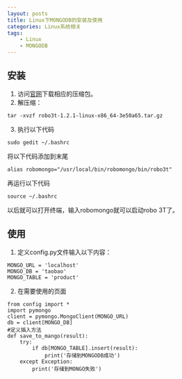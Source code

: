 ```yaml
---
layout: posts
title: Linux下MONGODB的安装及使用
categories: Linux系统相关
tags: 
    - Linux
    - MONGODB
---
```

## 安装
1. 访问[官网](https://robomongo.org/download)下载相应的压缩包。
2. 解压缩：
```
tar -xvzf robo3t-1.2.1-linux-x86_64-3e50a65.tar.gz
```
3. 执行以下代码
```
sudo gedit ~/.bashrc
```
将以下代码添加到末尾
```
alias robomongo="/usr/local/bin/robomongo/bin/robo3t"
```
再运行以下代码
```
source ~/.bashrc
```
以后就可以打开终端，输入robomongo就可以启动robo 3T了。
<!-- more -->
## 使用
1. 定义config.py文件输入以下内容：
```
MONGO_URL = 'localhost'
MONGO_DB = 'taobao'
MONGO_TABLE = 'product'
```
2. 在需要使用的页面
```
from config import *
import pymongo
client = pymongo.MongoClient(MONGO_URL)
db = client[MONGO_DB]
#定义插入方法
def save_to_mango(result):
    try:
        if db[MONGO_TABLE].insert(result):
            print('存储到MONGODB成功')
    except Exception:
        print('存储到MONGO失败')
```
